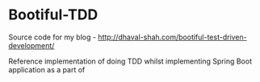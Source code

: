 # Bootiful-TDD
Source code for my blog - http://dhaval-shah.com/bootiful-test-driven-development/

Reference implementation of doing TDD whilst implementing Spring Boot application as a part of 
